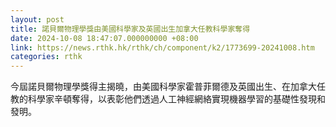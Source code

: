 ```yaml
---
layout: post
title: 諾貝爾物理學獎由美國科學家及英國出生加拿大任教科學家奪得
date: 2024-10-08 18:47:07.000000000 +08:00
link: https://news.rthk.hk/rthk/ch/component/k2/1773699-20241008.htm
categories: rthk
---
```


今屆諾貝爾物理學獎得主揭曉，由美國科學家霍普菲爾德及英國出生、在加拿大任教的科學家辛頓奪得，以表彰他們透過人工神經網絡實現機器學習的基礎性發現和發明。
